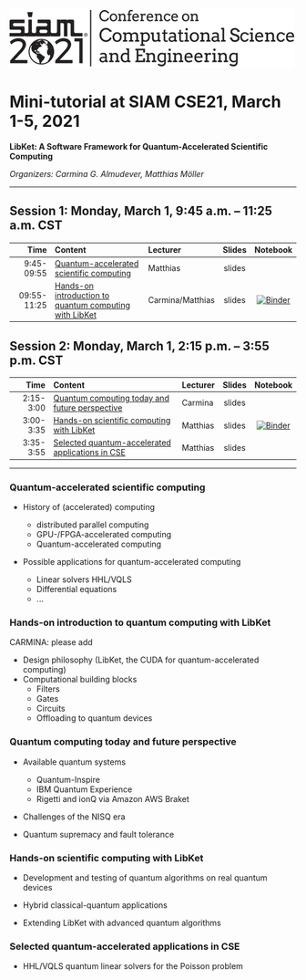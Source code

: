 [![SIAM CSE21](SIAM_CSE21.png)](https://www.siam.org/conferences/cm/conference/cse21)

# Mini-tutorial at SIAM CSE21, March 1-5, 2021

**LibKet: A Software Framework for Quantum-Accelerated Scientific Computing**

*Organizers: Carmina G. Almudever, Matthias Möller*

---

## Session 1: Monday, March 1, 9:45 a.m. – 11:25 a.m. CST

| Time        | Content                                                                                   | Lecturer | Slides | Notebook |
| ----------: | :---------------------------------------------------------------------------------------- | :------- | :----: | :------: |
|  9:45-09:55 | [Quantum-accelerated scientific computing](#quantum-accelerated-scientific-computing)     | Matthias | slides |          |
| 09:55-11:25 | [Hands-on introduction to quantum computing with LibKet](#hands-on-introduction-to-quantum-computing-with-libket) | Carmina/Matthias | slides | [![Binder](https://mybinder.org/badge_logo.svg)](https://mybinder.org/v2/gh/mmoelle1/LibKet/master?filepath=notebooks%2Fcxx%2Fcse21_tutorial01.ipynb) 

## Session 2: Monday, March 1, 2:15 p.m. – 3:55 p.m. CST 

| Time        | Content                                                                                                       | Lecturer | Slides | Notebook |
| ----------: | :------------------------------------------------------------------------------------------------------------ | :------- | :----: | :------: |
|  2:15-3:00  | [Quantum computing today and future perspective](#quantum-computing-today-and-future-perspective)             | Carmina  | slides |
|  3:00-3:35  | [Hands-on scientific computing with LibKet](#hands-on-scientific-computing-with-libket)                       | Matthias | slides | [![Binder](https://mybinder.org/badge_logo.svg)](https://mybinder.org/v2/gh/mmoelle1/LibKet/master?filepath=notebooks%2Fcxx%2Fcse21_tutorial02.ipynb) |
|  3:35-3:55  | [Selected quantum-accelerated applications in CSE](#selected-quantum-accelerated-applications-in-cse)         | Matthias | slides |          |

---

### Quantum-accelerated scientific computing

* History of (accelerated) computing
  * distributed parallel computing
  * GPU-/FPGA-accelerated computing
  * Quantum-accelerated computing
  
* Possible applications for quantum-accelerated computing
  * Linear solvers HHL/VQLS
  * Differential equations
  * ...

### Hands-on introduction to quantum computing with LibKet

CARMINA: please add
* Design philosophy (LibKet, the CUDA for quantum-accelerated computing)
* Computational building blocks
  * Filters
  * Gates
  * Circuits
  * Offloading to quantum devices

### Quantum computing today and future perspective

* Available quantum systems
  * Quantum-Inspire
  * IBM Quantum Experience
  * Rigetti and ionQ via Amazon AWS Braket

* Challenges of the NISQ era

* Quantum supremacy and fault tolerance

### Hands-on scientific computing with LibKet

* Development and testing of quantum algorithms on real quantum devices

* Hybrid classical-quantum applications

* Extending LibKet with advanced quantum algorithms

### Selected quantum-accelerated applications in CSE

* HHL/VQLS quantum linear solvers for the Poisson problem
